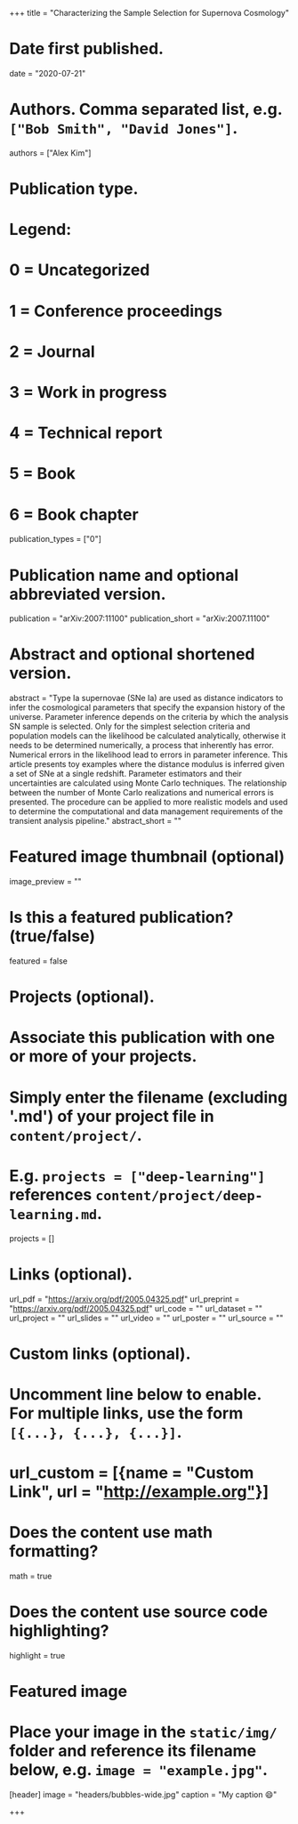 +++
title = "Characterizing the Sample Selection for Supernova Cosmology"

# Date first published.
date = "2020-07-21"

# Authors. Comma separated list, e.g. `["Bob Smith", "David Jones"]`.
authors = ["Alex Kim"]

# Publication type.
# Legend:
# 0 = Uncategorized
# 1 = Conference proceedings
# 2 = Journal
# 3 = Work in progress
# 4 = Technical report
# 5 = Book
# 6 = Book chapter
publication_types = ["0"]

# Publication name and optional abbreviated version.
publication = "arXiv:2007:11100"
publication_short = "arXiv:2007.11100"

# Abstract and optional shortened version.
abstract = "Type Ia supernovae (SNe Ia) are used as distance indicators to infer the cosmological parameters that specify the expansion history of the universe. Parameter inference depends on the criteria by which the analysis SN sample is selected. Only for the simplest selection criteria and population models can the likelihood be calculated analytically, otherwise it needs to be determined numerically, a process that inherently has error. Numerical errors in the likelihood lead to errors in parameter
inference. This article presents  toy examples where the distance modulus is inferred given a set of SNe at a single redshift. Parameter estimators and their uncertainties are calculated using Monte Carlo techniques. The relationship between the number of Monte Carlo realizations and numerical errors is presented. The procedure can be applied to more realistic models and used to determine the computational and data management requirements of the transient analysis pipeline."
abstract_short = ""

# Featured image thumbnail (optional)
image_preview = ""

# Is this a featured publication? (true/false)
featured = false

# Projects (optional).
#   Associate this publication with one or more of your projects.
#   Simply enter the filename (excluding '.md') of your project file in `content/project/`.
#   E.g. `projects = ["deep-learning"]` references `content/project/deep-learning.md`.
projects = []

# Links (optional).
url_pdf = "https://arxiv.org/pdf/2005.04325.pdf"
url_preprint = "https://arxiv.org/pdf/2005.04325.pdf"
url_code = ""
url_dataset = ""
url_project = ""
url_slides = ""
url_video = ""
url_poster = ""
url_source = ""

# Custom links (optional).
#   Uncomment line below to enable. For multiple links, use the form `[{...}, {...}, {...}]`.
# url_custom = [{name = "Custom Link", url = "http://example.org"}]

# Does the content use math formatting?
math = true

# Does the content use source code highlighting?
highlight = true

# Featured image
# Place your image in the `static/img/` folder and reference its filename below, e.g. `image = "example.jpg"`.
[header]
image = "headers/bubbles-wide.jpg"
caption = "My caption 😄"

+++